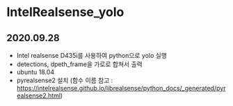 # IntelRealsense_yolo
## 2020.09.28
* Intel realsense D435i를 사용하여 python으로 yolo 실행
* detections, dpeth_frame을 가로로 합쳐서 출력
* ubuntu 18.04
* pyrealsense2 설치 (함수 이름 참고 : https://intelrealsense.github.io/librealsense/python_docs/_generated/pyrealsense2.html)
